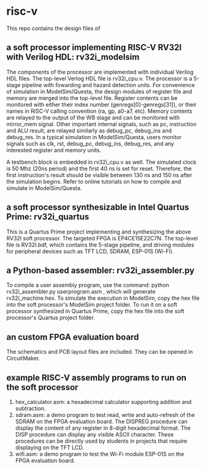 # risc-v

This repo contains the design files of
## a soft processor implementing RISC-V RV32I with Verilog HDL: rv32i_modelsim
The components of the processor are implemented with individual Verilog HDL files. The top-level Verlog HDL file is rv32i_cpu.v. The processor is a 5-stage pipeline with fowarding and hazard detection units. For convenience of simulation in ModelSim/Questa, the design modules of register file and memory are merged into the top-level file. Register contents can be monitored with either their index number (genregs[0]-genregs[31]), or their names in RISC-V calling convention (ra, gp, a0-a7, etc). Memory contents are relayed to the output of the WB stage and can be monitored with mirror_mem signal. Other important internal signals, such as pc, instruction and ALU result, are relayed similarly as debug_pc, debug_ins and debug_res. In a typical simulation in ModelSim/Questa, users monitor signals such as clk, rst, debug_pc, debug_ins, debug_res, and any interested register and memory units.

A testbench block is embedded in rv32i_cpu.v as well. The simulated clock is 50 Mhz (20ns period) and the first 40 ns is set for reset. Therefore, the first instruction's result should be visible between 130 ns and 150 ns after the simulation begins. Refer to online tutorials on how to compile and simulate in ModelSim/Questa.  
## a soft processor synthesizable in Intel Quartus Prime: rv32i_quartus
This is a Quartus Prime project implementing and synthesizing the above RV32I soft processor. The targeted FPGA is EP4CE15E22C7N. The top-level file is RV32I.bdf, which contains the 5-stage pipeline, and driving modules for peripheral devices such as TFT LCD, SDRAM, ESP-01S (Wi-Fi).
## a Python-based assembler: rv32i_assembler.py
To compile a user assembly program, use the command:
python rv32i_assembler.py userprogram.asm
, which will generate rv32i_machine.hex. To simulate the execution in ModelSim, copy the hex file into the soft processor's ModelSim project folder. To run it on a soft processor synthesized in Quartus Prime, copy the hex file into the soft processor's Quartus project folder. 
## an custom FPGA evaluation board
The schematics and PCB layout files are included. They can be opened in CircuitMaker.
## example RISC-V assembly programs to run on the soft processor
1. hex_calculator.asm: a hexadecimal calculator supporting addition and subtraction.
2. sdram.asm: a demo program to test read, write and auto-refresh of the SDRAM on the FPGA evaluation board. The DISPREG procedure can display the content of any register in 8-digit hexadecimal format. The DISP procedure can display any visible ASCII character. These procedures can be directly used by students in projects that require displaying on the TFT LCD.
3. wifi.asm: a demo program to test the Wi-Fi module ESP-01S on the FPGA evaluation board.

